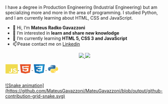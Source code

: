 I have a degree in Production Engineering (Industrial Engineering) but am specializing more and more in the area of programming.
I studied Python, and I am currently learning about HTML, CSS and JavaScript.


- 👋 Hi, I’m <b> Mateus Radko Gavazzoni </b>
- 👀 I’m interested in <b>learn and share new knowlodge</b>
- 🌱 I’m currently learning <b>HTML 5, CSS 3 and JavaScript</b>
- 📫Pease contact me on <a href="https://www.linkedin.com/in/mateus-radko-gavazzoni-507641130/" target="_blank">Linkedin</a>


<div align="center">
  <a href="https://github.com/MateusGavazzoni">
  <img height="150em" src="https://github-readme-stats.vercel.app/api?username=MateusGavazzoni&show_icons=true&theme=vision-friendly-dark&include_all_commits=true&count_private=true"/>
  <img height="150em" src="https://github-readme-stats.vercel.app/api/top-langs/?username=MateusGavazzoni&layout=compact&langs_count=7&theme=vision-friendly-dark"/>
</div>
<div style="display: inline_block"><br>
  <img align="center" alt="Rafa-Js" height="30" width="40" src="https://raw.githubusercontent.com/devicons/devicon/master/icons/javascript/javascript-plain.svg">
  <img align="center" alt="Rafa-HTML" height="30" width="40" src="https://raw.githubusercontent.com/devicons/devicon/master/icons/html5/html5-original.svg">
  <img align="center" alt="Rafa-CSS" height="30" width="40" src="https://raw.githubusercontent.com/devicons/devicon/master/icons/css3/css3-original.svg">
  <img align="center" alt="Rafa-Python" height="30" width="40" src="https://raw.githubusercontent.com/devicons/devicon/master/icons/python/python-original.svg">
  </div>

##

<div>
  ![Snake animation](https://github.com/MateusGavazzoni/MateuGavazzoni/blob/output/github-contribution-grid-snake.svg)
 
</div>
